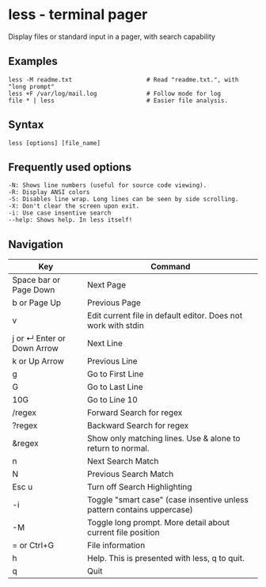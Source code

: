# less - terminal pager
Display files or standard input in a pager, with search capability

## Examples
    less -M readme.txt                     # Read "readme.txt.", with "long prompt"
    less +F /var/log/mail.log              # Follow mode for log
    file * | less                          # Easier file analysis.
    
## Syntax
    less [options] [file_name]

## Frequently used options

    -N: Shows line numbers (useful for source code viewing).
    -R: Display ANSI colors
    -S: Disables line wrap. Long lines can be seen by side scrolling.
    -X: Don't clear the screen upon exit.
    -i: Use case insentive search
    --help: Shows help. In less itself!

## Navigation

| Key                        | Command                                                                |
|----------------------------|------------------------------------------------------------------------|
| Space bar or Page Down     | Next Page                                                              |
| b or Page Up               | Previous Page                                                          |
| v                          | Edit current file in default editor. Does not work with stdin          |
| j or ↵ Enter or Down Arrow | Next Line                                                              |
| k or Up Arrow              | Previous Line                                                          |
| g                          | Go to First Line                                                       |
| G                          | Go to Last Line                                                        |
| 10G                        | Go to Line 10                                                          |
| /regex                     | Forward Search for regex                                               |
| ?regex                     | Backward Search for regex                                              |
| &regex                     | Show only matching lines. Use & alone to return to normal.             |
| n                          | Next Search Match                                                      |
| N                          | Previous Search Match                                                  |
| Esc u                      | Turn off Search Highlighting                                            |
| -i                         | Toggle "smart case" (case insentive unless pattern contains uppercase) |
| -M                         | Toggle long prompt. More detail about current file position            |
| = or Ctrl+G                | File information                                                       |
| h                          | Help. This is presented with less, q to quit.                          |
| q                          | Quit                                                                   |

